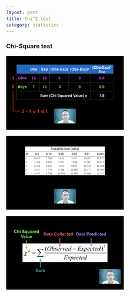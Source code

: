 ```yaml
---
layout: post
title: Chi^2 test
category: statistics
---
```


### **Chi-Square test**

<a name="tag1"><img src="/assets/img/cal_Chi.png" height="200"/></a>

<a name="tag1"><img src="/assets/img/Chi_table.png" height="200"/></a>

<a name="tag1"><img src="/assets/img/Chi_formula.png" height="200"/></a>
